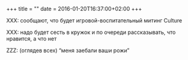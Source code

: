 +++
title = ""
date = 2016-01-20T16:37:00+02:00
+++

XXX: сообщают, что будет игровой-воспитательный митинг Culture


XXX: надо будет сесть в кружок и по очереди рассказывать, что нравится, а что нет


ZZZ: (оглядев всех) “меня заебали ваши рожи”


